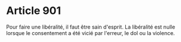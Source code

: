 # Article 901

Pour faire une libéralité, il faut être sain d'esprit. La libéralité est nulle lorsque le consentement a été vicié par l'erreur, le dol ou la violence.